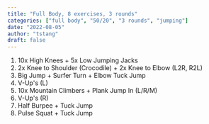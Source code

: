 ```yaml
---
title: "Full Body, 8 exercises, 3 rounds"
categories: ["full body", "50/20", "3 rounds", "jumping"]
date: "2022-08-05"
author: "tstang"
draft: false
---
```


1. 10x High Knees + 5x Low Jumping Jacks
1. 2x Knee to Shoulder (Crocodile) + 2x Knee to Elbow (L2R, R2L)
1. Big Jump + Surfer Turn + Elbow Tuck Jump
1. V-Up's (L)
1. 10x Mountain Climbers + Plank Jump In (L/R/M)
1. V-Up's (R)
1. Half Burpee + Tuck Jump
1. Pulse Squat + Tuck Jump
